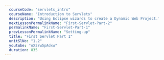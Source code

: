 ```yaml
---
  courseCode: "servlets_intro"
  courseName: "Introduction to Servlets"
  description: "Using Eclipse wizards to create a Dynamic Web Project."
  nextLessonPermalinkName: "First-Servlet-Part-2"
  permalinkName: "First-Servlet-Part-1"
  prevLessonPermalinkName: "Setting-up"
  title: "First Servlet Part 1"
  unitSlNo: "1.2"
  youtube: "oX2rw5pAdxw"
  duration: 835
---
```

